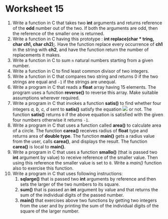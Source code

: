 # Worksheet 15

1. Write a function in C that takes two **int** arguments and returns reference of the **odd** number out of the two. If both the arguments are odd, then the reference of the smaller one is returned.
2. Write a function in C having this prototype : **int replace(char * tring, char ch1, char ch2);**. Have the function replace every occurrence of **ch1** in the string with **ch2**, and have the function return the number of replacements it makes.
3. Write a function in C to sum `n` natural numbers starting from a given number.
4. Write a function in C to find least common divisor of two integers.
5. Write a function in C that compares two string and returns 0 if the two strings are equal and `-1` if the strings are unequal.
6. Write a program in C that reads a **float** array having 15 elements. The program uses a function **reverse()** to reverse this array. Make suitable assumptions wherever required.
7. Write a program in C that invokes a function **satis()** to find whether four integers *a, b, c, d* sent to **satis()** satisfy the equation ![](https://latex.codecogs.com/gif.latex?$$a^3+b^3+c^3=d^3$$) or not. The function **satis()** returns `0` if the above equation is satisfied with the given four numbers otherwise it returns `-1`.
8. Write a program in C that uses a function called **area()** to calculate area of a circle. The function **carea()** receives radius of **float** type and returns area of **double type**. The function **main()** gets a radius value from the user, calls **carea()**, and displays the result. The function **carea()** is local to **main()**.
9. Write a program in C that uses a function **smallo()** (that is passed two **int** argument by value) to receive reference of the smaller value. Then using this reference the smaller value is set to `0`. Write a *main()* function also to exercise this function.
10. Write a program in C that uses following instructions:
    1. **sqlarge()** that is passed two **int** arguments by reference and then sets the larger of the two numbers to its square.
    2. **sum()** that is passed an **int** argument by value and that returns the sum of the individual digits of the passed number.
    3. **main()** that exercises above two functions by getting two integers from the user and by printing the sum of the individual digits of the square of the larger number.